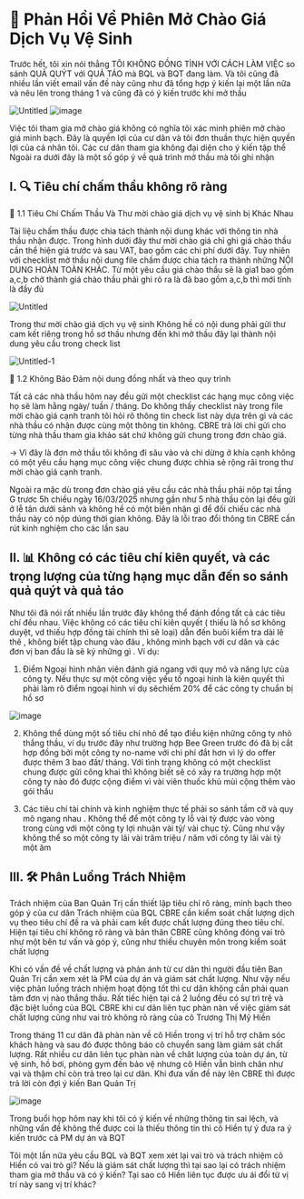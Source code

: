 # 📢 Phản Hồi Về Phiên Mở Chào Giá Dịch Vụ Vệ Sinh

Trước hết, tôi xin nói thẳng TÔI KHÔNG ĐỒNG TÌNH VỚI CÁCH LÀM VIỆC so sánh QUẢ QUÝT với QUẢ TÁO mà BQL và BQT đang làm. Và tôi cũng đã nhiều lần viết email vấn đề này cũng như đã tổng hợp ý kiến lại một lần nữa và nêu lên trong tháng 1 và cũng đã có ý kiến trước khi mở thầu

![Untitled](https://github.com/user-attachments/assets/30385fb4-a0ca-4757-89ff-d94950d78ac1)
![image](https://github.com/user-attachments/assets/6536c22a-f482-4e92-8b19-57edb7eef765)

Việc tôi tham gia mở chào giá không có nghĩa tôi xác minh phiên mở chào giá minh bạch. Đây là quyền lợi của cư dân và tôi đơn thuần thực hiện quyền lợi của cá nhân tôi. Các cư dân tham gia không đại diện cho ý kiến tập thể
Ngoài ra dưới đây là một số góp ý về quá trình mở thầu mà tôi ghi nhận 

## I. 🔍  Tiêu chí chấm thầu không rõ ràng


📂 1.1 Tiêu Chí Chấm Thầu Và Thư mời chào giá dịch vụ vệ sinh bị Khác Nhau

Tài liệu chấm thầu được chia tách thành nội dung khác với thông tin nhà thầu nhận được. Trong hình dưới đây  thư mời chào giá chỉ ghi giá chào thầu cần thể hiện giá trước và sau VAT,  bao gồm các chi phí dưới đây. 
Tuy nhiên với checklist mở thầu nội dung file chấm được chia tách ra  thành những NỘI DUNG HOÀN TOÀN KHÁC. Từ một yêu cầu giá chào thầu sẽ là gia1 bao gồm a,c,b chở thành giá chào thầu phải ghi rõ ra là đã bao gồm a,c,b thì mới tính là đầy đủ


![Untitled](https://github.com/user-attachments/assets/e472d769-223d-472e-8ce0-931dbf05c1cd)


Trong thư mời chào giá dịch vụ vệ sinh Không hề có nội dung phải gửi thư cam kết riêng trong hồ sơ thầu nhưng đến khi mở thầu đây lại thành nội dung yêu cầu trong check list

![Untitled-1](https://github.com/user-attachments/assets/b13dbfc4-40f1-465b-9dca-42ee418d906b)

🔎 1.2 Không Bảo Đảm nội dung đồng nhất và theo quy trình

Tất cả các nhà thầu hôm nay đều gửi một checklist các hạng mục công việc họ sẽ làm hằng ngày/ tuần / tháng.  Do không thấy checklist này trong file mời chào giá cạnh tranh tôi hỏi rõ thông tin check list này dựa trên gì và các nhà thầu có nhận được cùng một thông tin không. CBRE trả lời chỉ gửi cho từng nhà thầu tham gia khảo sát chứ không gửi chung trong đơn chào giá.

 -> Vì đây là đơn mở thầu tôi không đi sâu vào và chi dừng ở khía cạnh không có một yêu cầu hạng mục công việc chung được chhia sẻ rộng rãi trong thư mời chào giá cạnh tranh.


Ngoài ra mặc dù trong đơn chào giá yêu cầu các nhà thầu phải nộp tại tầng G trươc 5h chiều ngày 16/03/2025 nhưng gần như 5 nhà thầu còn lại đều gửi ở lễ tân dưới sảnh và không hề có một biên nhận gì để đối chiếu các nhà thầu này có nộp dúng thời gian không. Đây là lỗi trao đổi thông tin CBRE cần rút kinh nghiệm cho các lần sau

## II. 📊 Không có các tiêu chí kiên quyết,  và các trọng lượng của từng hạng mục  dẫn đến so sánh quả quýt và quả táo

Như tôi đã nói rất nhiều lần trước đây không thể đánh đồng tất cả các tiêu chí đều nhau. Việc không có các tiêu chí kiên quyết ( thiếu là hồ sơ không duyệt, vd thiếu hợp đồng tài chính thì sẽ loại) dẫn đến buôi kiểm tra dài lê thê , không biết tập chung vào đâu , không minh bạch với cư dân và các đơn vị ban đầu là sẽ ký những gì . Ví dụ:

1. Điểm Ngoại hình nhân viên  đánh giá ngang với quy mô và năng lực của công ty. Nếu thực sự một công việc yếu tố ngoại hình là kiên quyết thì phải làm rõ điểm ngoại hình ví dụ sẽchiếm 20% để các công ty chuẩn bị hồ sơ 

![image](https://github.com/user-attachments/assets/ea2be66f-f8f5-4850-9f0e-993a75b1264f)


2. Không thể dùng một số tiêu chí nhỏ để tạo điều kiện những công ty nhỏ thắng thầu, ví dụ trước đây như trường hợp Bee Green trước đó đã bị cắt hợp đồng bởi một công ty no-name với chi phí đắt hơn vì lý do offer được thêm 3 bao đất/ tháng. Với tình trạng không có một checklist chung được gửi công khai thì không biết sẽ có xảy ra trường hợp một công ty nào đó được cộng điểm vì vài viên thuốc khủ mùi cộng thêm vào gói thầu

3. Các tiêu chí tài chính và kinh nghiệm thực tế phải so sánh tầm cỡ và quy mô ngang nhau . Không thể để một công ty lỗ vài tỷ được vào vòng trong cùng với một công ty lợi nhuận vài tỷ/ vài chục tỷ. Cũng như vậy không thể so một công ty lãi vài trăm triệu / năm với công ty lãi vài tỷ một ăm
   

## III. 🛠️ Phân Luồng Trách Nhiệm

Trách nhiệm của Ban Quản Trị cần thiết lập tiêu chí rõ ràng, minh bạch theo góp ý của cư dân
Trách nhiệm của  BQL CBRE cần kiểm soát chất lượng dịch vụ theo tiêu chí đề ra và phải cam kết được chất lượng đúng theo tiêu chí. Hiện tại tiêu chí không rõ ràng và bản thân CBRE cũng không đóng vai trò như một bên tư vấn và góp ý, cũng như thiếu chuyên môn trong kiểm soát chất lượng

Khi có vấn đề về chất lượng và phản ánh từ cư dân thì người đầu tiên Ban Quản Trị cần xem xét là PM của dự án và giám sát chất lượng. Như vậy nếu việc phân luồng trách nhiệm hoạt động tốt thì cư dân không cần phải quan tâm đơn vị nào thắng thầu. Rất tiếc hiện tại cả 2 luồng đều có sự trì trệ và đặc biệt luồng của BQL CBRE khi cư dân liên tục phàn nàn về việc giám sát chất lượng cũng như vai trò không rõ ràng của cô Trương Thị Mỹ Hiền

Trong tháng 11 cư dân đã phàn nàn về cô Hiền trong vị trí hỗ trợ chăm sóc khách hàng và sau đó được thông báo cô chuyển sang làm giám sát chất lượng. Rất nhiều cư dân liên tục phàn nàn về chât lượng của toàn dự án, từ vệ sinh, hồ bơi, phòng gym đến bảo vệ nhưng cô Hiền vẫn bình chân như vại và thậm chí còn trả treo lại cư dân. Khi đưa vấn đề này lên CBRE thì được trả lời còn đợi ý kiến Ban Quản Trị

![image](https://github.com/user-attachments/assets/3a18bcae-e747-4faa-85a9-17cd925326ab)


Trong buổi họp hôm nay khi tôi có ý kiến về những thông tin sai lệch, và những vấn đề không thể được coi là thiếu thông tin thì cô Hiền tự ý đưa ra ý kiến trước cả PM dự án và BQT

Tôi một lần nữa yêu cầu BQL và BQT xem xét lại vai trò và trách nhiệm cô Hiền có vai trò gì? Nếu là giám sát chất lượng thì tại sao lại có trách nhiệm tham gia mở thầu và có ý kiến? Tại sao cô Hiền liên tục được ưu ái đổi từ vị trí này sang vị trí khác?


